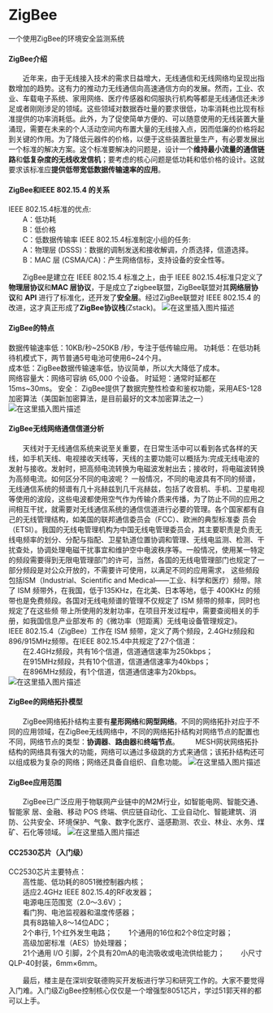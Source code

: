# ZigBee
一个使用ZigBee的环境安全监测系统

#### ZigBee介绍
&emsp;&emsp;近年来，由于无线接入技术的需求日益增大，无线通信和无线网络均呈现出指数增加的趋势。这有力的推动力无线通信向高速通信方向的发展。然而，工业、农业、车载电子系统、家用网络、医疗传感器和伺服执行机构等都是无线通信还未涉足或者刚刚涉足的领域。这些领域对数据吞吐量的要求很低，功率消耗也比现有标准提供的功率消耗低。此外，为了促使简单方便的、可以随意使用的无线装置大量涌现，需要在未来的个人活动空间内布置大量的无线接入点，因而低廉的价格将起到关键的作用。为了降低元器件的价格，以便于这些装置批量生产，有必要发展出一个标准的解决方案。这个标准要解决的问题是，设计一个**维持最小流量的通信链路**和**低复杂度的无线收发信机**；要考虑的核心问题是低功耗和低价格的设计。这就要求该标准应**提供低带宽低数据传输速率的应用**。 
#### ZigBee和IEEE 802.15.4 的关系
IEEE 802.15.4标准的优点:     
&emsp;&emsp;A：低功耗        
&emsp;&emsp;B：低价格        
&emsp;&emsp;C：低数据传输率 
IEEE 802.15.4标准制定小组的任务:        
&emsp;&emsp;A：物理层 (DSSS)：数据的调制发送和接收解调，介质选择，信道选择。        
&emsp;&emsp;B：MAC 层 (CSMA/CA)：产生网络信标，支持设备的安全性等。
 
&emsp;&emsp;ZigBee是建立在 IEEE 802.15.4 标准之上，由于 IEEE 802.15.4标准只定义了**物理层协议**和**MAC 层协议**，于是成立了zigbee联盟，ZigBee联盟对其**网络层协议**和 **API** 进行了标准化，还开发了**安全层**。经过ZigBee联盟对 IEEE 802.15.4 的改进，这才真正形成了**ZigBee协议栈**(Zstack)。
![在这里插入图片描述](https://img-blog.csdnimg.cn/20190320005944866.png?x-oss-process=image/watermark,type_ZmFuZ3poZW5naGVpdGk,shadow_10,text_aHR0cHM6Ly9ibG9nLmNzZG4ubmV0L3dlaXhpbl80MTg5MDk3MQ==,size_10,color_FFFFFF,t_70)
#### ZigBee的特点
数据传输速率低：10KB/秒~250KB /秒，专注于低传输应用。
功耗低：在低功耗待机模式下，两节普通5号电池可使用6~24个月。  
成本低：ZigBee数据传输速率低，协议简单，所以大大降低了成本。  
网络容量大：网络可容纳 65,000 个设备。 
时延短：通常时延都在 15ms~30ms。 
安全： ZigBee提供了数据完整性检查和鉴权功能，采用AES-128加密算法（美国新加密算法，是目前最好的文本加密算法之一） 
![在这里插入图片描述](https://img-blog.csdnimg.cn/20190320005916693.png?x-oss-process=image/watermark,type_ZmFuZ3poZW5naGVpdGk,shadow_10,text_aHR0cHM6Ly9ibG9nLmNzZG4ubmV0L3dlaXhpbl80MTg5MDk3MQ==,size_12,color_FFFFFF,t_70)
#### ZigBee无线网络通信信道分析 
&emsp;&emsp;天线对于无线通信系统来说至关重要，在日常生活中可以看到各式各样的天线，如手机天线、电视接收天线等，天线的主要功能可以概括为:完成无线电波的发射与接收。发射时，把高频电流转换为电磁波发射出去；接收时，将电磁波转换为高频电流。如何区分不同的电波呢？ 一般情况，不同的电波具有不同的频谱，无线通信系统的频谱有几十兆赫兹到几千兆赫兹，包括了收音机、手机、卫星电视等使用的波段，这些电波都使用空气作为传输介质来传播，为了防止不同的应用之间相互干扰，就需要对无线通信系统的通信信道进行必要的管理。各个国家都有自己的无线管理结构，如美国的联邦通信委员会（FCC）、欧洲的典型标准委 员会（ETSI）。我国的无线电管理机构为中国无线电管理委员会，其主要职责是负责无线电频率的划分、分配与指配、卫星轨道位置协调和管理、无线电监测、检测、干扰查处，协调处理电磁干扰事宜和维护空中电波秩序等。一般情况，使用某一特定的频段需要得到无限电管理部门的许可，当然，各国的无线电管理部门也规定了一部分频段是对公众开放的，不需要许可使用，以满足不同的应用需求， 这些频段包括ISM（Industrial、Scientific and Medical——工业、科学和医疗）频带。除了 ISM 频带外，在我国，低于135KHz，在北美、日本等地，低于 400KHz 的频带也是免费频段。各国对无线电频谱的管理不仅规定了 ISM 频带的频率，同时也规定了在这些频 带上所使用的发射功率，在项目开发过程中，需要查阅相关的手册，如我国信息产业部发布 的《微功率（短距离）无线电设备管理规定》。 
&emsp;&emsp;IEEE 802.15.4（ZigBee）工作在 ISM 频带，定义了两个频段，2.4GHz频段和896/915MHz频带。在IEEE 802.15.4中共规定了27个信道：  
&emsp;&emsp;在2.4GHz频段，共有16个信道，信道通信速率为250kbps；  
&emsp;&emsp;在915MHz频段，共有10个信道，信道通信速率为40kbps；  
&emsp;&emsp;在896MHz频段，有1个信道，信道通信速率为20kbps。
![在这里插入图片描述](https://img-blog.csdnimg.cn/20190320092443717.png?x-oss-process=image/watermark,type_ZmFuZ3poZW5naGVpdGk,shadow_10,text_aHR0cHM6Ly9ibG9nLmNzZG4ubmV0L3dlaXhpbl80MTg5MDk3MQ==,size_16,color_FFFFFF,t_70)
 #### ZigBee的网络拓扑模型 
 
 &emsp;&emsp;ZigBee网络拓扑结构主要有**星形网络**和**网型网络**。不同的网络拓扑对应于不同的应用领域，在ZigBee无线网络中，不同的网络拓扑结构对网络节点的配置也不同，网络节点的类型：**协调器**、**路由器**和**终端节点**。
 &emsp;&emsp;MESH网状网络拓扑结构的网络具有强大的功能，网络可以通过多级跳的方式来通信；该拓扑结构还可以组成极为复杂的网络；网络还具备自组织、自愈功能。 
 ![在这里插入图片描述](https://img-blog.csdnimg.cn/20190320092540786.png?x-oss-process=image/watermark,type_ZmFuZ3poZW5naGVpdGk,shadow_10,text_aHR0cHM6Ly9ibG9nLmNzZG4ubmV0L3dlaXhpbl80MTg5MDk3MQ==,size_16,color_FFFFFF,t_70)
#### ZigBee应用范围 
&emsp;&emsp;ZigBee已广泛应用于物联网产业链中的M2M行业，如智能电网、智能交通、智能家 居、金融、移动 POS 终端、供应链自动化、工业自动化、智能建筑、消防、公共安全、环境保护、气象、数字化医疗、遥感勘测、农业、林业、水务、煤矿、石化等领域。 
![在这里插入图片描述](https://img-blog.csdnimg.cn/20190320092818928.png?x-oss-process=image/watermark,type_ZmFuZ3poZW5naGVpdGk,shadow_10,text_aHR0cHM6Ly9ibG9nLmNzZG4ubmV0L3dlaXhpbl80MTg5MDk3MQ==,size_16,color_FFFFFF,t_70)
#### CC2530芯片（入门级）
CC2530芯片主要特点：  
&emsp;&emsp;高性能、低功耗的8051微控制器内核；  
&emsp;&emsp;适应2.4GHz IEEE 802.15.4的RF收发器；  
&emsp;&emsp;电源电压范围宽（2.0～3.6V）；  
&emsp;&emsp;看门狗、电池监视器和温度传感器；  
&emsp;&emsp;具有8路输入8～14位ADC；  
&emsp;&emsp;2个串行, 1个红外发生电路； 
&emsp;&emsp;1个通用的16位和2个8位定时器；  
&emsp;&emsp;高级加密标准（AES）协处理器；  
&emsp;&emsp;21个通用 I/O 引脚，2个具有20mA的电流吸收或电流供给能力； 
&emsp;&emsp;小尺寸QLP-40封装，6mm×6mm。 

&emsp;&emsp;最后，楼主是在深圳安联德购买开发板进行学习和研究工作的。大家不要觉得入门难。入门级ZigBee控制核心仅仅是一个增强型8051芯片，学过51郭天祥的都可以上手。
